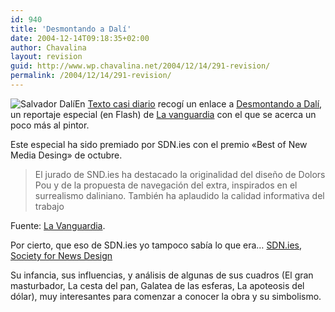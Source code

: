 ```yaml
---
id: 940
title: 'Desmontando a Dalí'
date: 2004-12-14T09:18:35+02:00
author: Chavalina
layout: revision
guid: http://www.wp.chavalina.net/2004/12/14/291-revision/
permalink: /2004/12/14/291-revision/
---
```

<img class="imgizqda" src="http://www.chavalina.net/imagenes/fotos/dali-desmontado.jpg" alt="Salvador Dalí" />En <a href="http://www.gistain.net/" target="_blank">Texto casi diario</a> recogí un enlace a <a href="http://www.lavanguardia.es/redaccion/publico/extras/dali/dali2004.htm" target="_blank">Desmontando a Dalí</a>, un reportaje especial (en Flash) de <a href="http://www.lavanguardia.es" target="_blank">La vanguardia</a> con el que se acerca un poco más al pintor.

Este especial ha sido premiado por SDN.ies con el premio «Best of New Media Desing» de octubre.

> El jurado de SND.ies ha destacado la originalidad del diseño de Dolors Pou y de la propuesta de navegación del extra, inspirados en el surrealismo daliniano. También ha aplaudido la calidad informativa del trabajo

Fuente: <a href="http://www.lavanguardia.es/web/20041213/51171803084.html" target="_blank">La Vanguardia</a>.

Por cierto, que eso de SDN.ies yo tampoco sabía lo que era… <a href="http://www.snd.org/sndies/sndies.html" target="_blank">SDN.ies</a>, <a href="http://www.snd.org/" target="_blank">Society for News Design</a> 

Su infancia, sus influencias, y análisis de algunas de sus cuadros (El gran masturbador, La cesta del pan, Galatea de las esferas, La apoteosis del dólar), muy interesantes para comenzar a conocer la obra y su simbolismo.